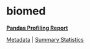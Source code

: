# biomed

[**Pandas Profiling Report**](https://epistasislab.github.io/penn-ml-benchmarks/profile/biomed.html)

[Metadata](metadata.yaml) | [Summary Statistics](summary_stats.csv)

